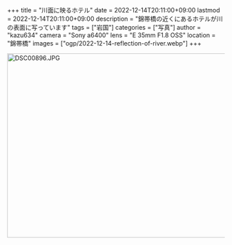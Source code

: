 +++
title = "川面に映るホテル"
date = 2022-12-14T20:11:00+09:00
lastmod = 2022-12-14T20:11:00+09:00
description = "錦帯橋の近くにあるホテルが川の表面に写っています"
tags = ["岩国"]
categories = ["写真"]
author = "kazu634"
camera = "Sony a6400"
lens = "E 35mm F1.8 OSS"
location = "錦帯橋"
images = ["ogp/2022-12-14-reflection-of-river.webp"]
+++

<a data-flickr-embed="true" href="https://www.flickr.com/photos/42332031@N02/52557039820/in/dateposted/" title="DSC00896.JPG"><img src="https://live.staticflickr.com/65535/52557039820_b09eecc83c_z.jpg" width="640" height="427" alt="DSC00896.JPG"></a><script async src="//embedr.flickr.com/assets/client-code.js" charset="utf-8"></script>
